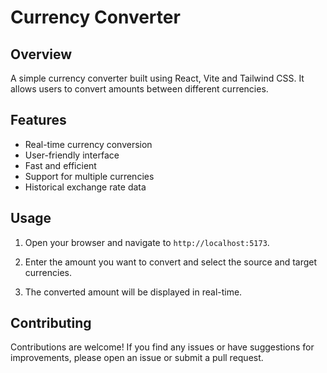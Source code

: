 # Currency Converter

## Overview

A simple currency converter built using React, Vite and Tailwind CSS. It allows users to convert amounts between different currencies.

## Features

- Real-time currency conversion
- User-friendly interface
- Fast and efficient
- Support for multiple currencies
- Historical exchange rate data

## Usage

1. Open your browser and navigate to `http://localhost:5173`.

2. Enter the amount you want to convert and select the source and target currencies.

3. The converted amount will be displayed in real-time.

## Contributing

Contributions are welcome! If you find any issues or have suggestions for improvements, please open an issue or submit a pull request.
